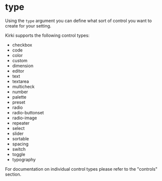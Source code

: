 # type

Using the `type` argument you can define what sort of control you want to create for your setting.

Kirki supports the following control types:

* checkbox
* code
* color
* custom
* dimension
* editor
* text
* textarea
* multicheck
* number
* palette
* preset
* radio
* radio-buttonset
* radio-image
* repeater
* select
* slider
* sortable
* spacing
* switch
* toggle
* typography

For documentation on individual control types please refer to the "controls" section.
